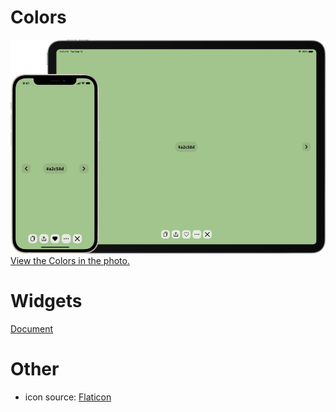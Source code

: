 # Colors
![iPhone 12&iPad Pro 12.9](https://raw.githubusercontent.com/EricHsia7/colors/main/photos/4cec1326-4ee2-7485-3f83-ed1d3dbbd46e.png)
[View the Colors in the photo.](https://erichsia7.github.io/colors/?s=1&c=I2EyYzU4ZA==&r=dk2xnozpsf027ku0)
# Widgets
[Document](https://github.com/EricHsia7/colors/blob/main/widgets/widgets.md)
# Other
* icon source: [Flaticon](https://www.flaticon.com)
